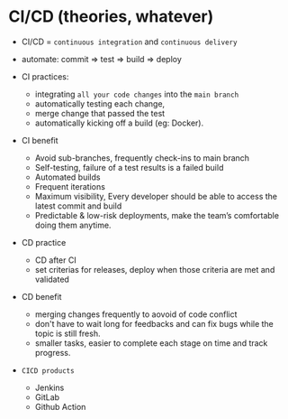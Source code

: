 # CI/CD (theories, whatever)

- CI/CD = `continuous integration` and `continuous delivery`
- automate: commit => test => build => deploy
- CI practices:
  - integrating `all your code changes` into the `main branch` 
  - automatically testing each change, 
  - merge change that passed the test
  - automatically kicking off a build (eg: Docker).

- CI benefit
  - Avoid sub-branches, frequently check-ins to main branch
  - Self-testing, failure of a test results is a failed build
  - Automated builds
  - Frequent iterations
  - Maximum visibility, Every developer should be able to access the latest commit and build
  - Predictable & low-risk deployments, make the team’s comfortable doing them anytime.
    
- CD practice
  - CD after CI
  - set criterias for releases, deploy when those criteria are met and validated
- CD benefit
  - merging changes frequently to aovoid of code conflict 
  - don't have to wait long for feedbacks and can fix bugs while the topic is still fresh.
  - smaller tasks, easier to complete each stage on time and track progress. 

- `CICD products`
  - Jenkins
  - GitLab
  - Github Action


